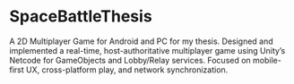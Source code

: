 # SpaceBattleThesis
A 2D Multiplayer Game for Android and PC for my thesis. Designed and implemented a real-time, host-authoritative multiplayer game using Unity’s Netcode for GameObjects and Lobby/Relay services. Focused on mobile-first UX, cross-platform play, and network synchronization.
